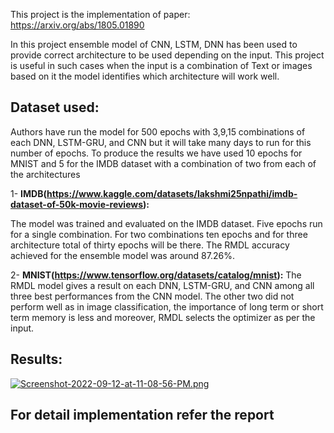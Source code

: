 This project is the implementation of paper: https://arxiv.org/abs/1805.01890

In this project ensemble model of CNN, LSTM, DNN has been used to provide correct architecture to be used depending on the input. 
This project is useful in such cases when the input is a combination of Text or images based on it the model identifies 
which architecture will work well.

## Dataset used:

Authors have run the model for 500 epochs with 3,9,15 combinations of each
DNN, LSTM-GRU, and CNN but it will take many days to run for
this number of epochs. To produce the results we have used 10
epochs for MNIST and 5 for the IMDB dataset with a
combination of two from each of the architectures

1- **IMDB(https://www.kaggle.com/datasets/lakshmi25npathi/imdb-dataset-of-50k-movie-reviews):**

The model was trained and evaluated on the IMDB dataset. Five epochs run for a single combination. For two
combinations ten epochs and for three architecture total of thirty epochs will be there. The RMDL accuracy achieved
for the ensemble model was around 87.26%.

2- **MNIST(https://www.tensorflow.org/datasets/catalog/mnist):**
The RMDL model gives a result on each DNN, LSTM-GRU, and CNN among all three best performances
from the CNN model. The other two did not perform well as in image classification, the importance of long term or short
term memory is less and moreover, RMDL selects the optimizer as per the input.

## Results:
[![Screenshot-2022-09-12-at-11-08-56-PM.png](https://i.postimg.cc/9XbsG3FR/Screenshot-2022-09-12-at-11-08-56-PM.png)](https://postimg.cc/LhqypbP2)


## For detail implementation refer the report
